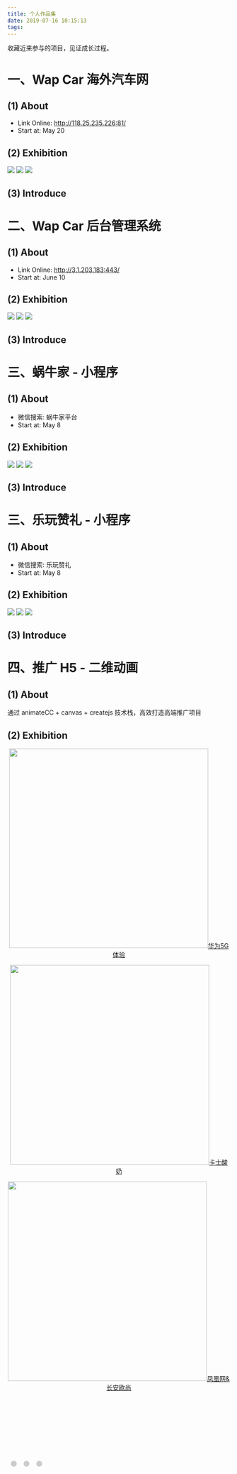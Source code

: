 ```yaml
---
title: 个人作品集
date: 2019-07-16 10:15:13
tags:
---
```


收藏近来参与的项目，见证成长过程。
<!--more-->

# 一、Wap Car 海外汽车网
## (1) About

- Link Online: http://118.25.235.226:81/
- Start at: May 20

## (2) Exhibition
<div class="img-container">
  <img src="w1.png">
  <img src="w2.png">
  <img src="w3.png">
</div>

## (3) Introduce


# 二、Wap Car 后台管理系统

## (1) About

- Link Online: http://3.1.203.183:443/
- Start at: June 10

## (2) Exhibition

<div class="img-container">
  <img src="b1.png">
  <img src="b2.png">
  <img src="b3.png">
</div>

## (3) Introduce

# 三、蜗牛家 - 小程序

## (1) About

- 微信搜索: 蜗牛家平台
- Start at: May 8

## (2) Exhibition

<div class="img-container">
  <img src="c1.jpg">
  <img src="c2.jpg">
  <img src="c3.jpg">
</div>

## (3) Introduce

# 三、乐玩赞礼 - 小程序

## (1) About

- 微信搜索: 乐玩赞礼
- Start at: May 8

## (2) Exhibition

<div class="img-container">
  <img src="c1.jpg">
  <img src="c2.jpg">
  <img src="c3.jpg">
</div>

## (3) Introduce

# 四、推广 H5 - 二维动画
## (1) About
通过 animateCC + canvas + createjs 技术栈，高效打造高端推广项目
## (2) Exhibition
<div  class="img-container">
<p style="text-align:center"><img src="t1.jpg" style="height:450px"><a href="https://project.wan888888.com/huawei/html/index.html">华为5G体验</a></p>
<p style="text-align:center"><img src="t2.jpg" style="height:450px"><a href="https://project.wan888888.com/kashi/html/index.html">卡士酸奶</a></p>
<p style="text-align:center"><img src="t3.jpg" style="height:450px"><a href="http://biz.ifeng.com/auto/special/oushan201904h5/index.shtml">凤凰网&长安欧尚</a></p>
<p style="font-size:100px;font-weight:bloder;color:#ccc">···</p> 
</div>
